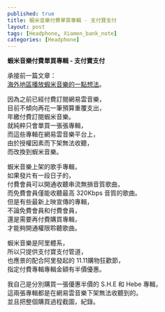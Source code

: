 ```yaml
---
published: true
title: 蝦米音樂付費單買專輯 - 支付寶支付
layout: post
tags: [Headphone, Xiamen_bank_note]
categories: [Headphone]
---
```


**蝦米音樂付費單買專輯 - 支付寶支付**    
    
承接前一篇文章：        
[海外地區播放蝦米音樂的一點想法][1]。   
    
因為之前已經付費訂閱網易雲音樂，    
目前不傾向再花一筆預算重覆支出，    
年繳付費訂閱蝦米音樂。   
就純粹只會單買一張張專輯，   
而這些專輯在網易雲音樂平台上，   
由於授權因素而下架無法收聽，    
而改換到蝦米音樂。   
    
蝦米音樂上架的歌手專輯，    
如果發片有一段日子的，   
付費會員可以開通收聽串流無損音質歌曲，   
而免費會員僅能收聽最高 320Kbps 音質的歌曲。    
但是有些最新上映宣傳的專輯，    
不論免費會員和付費會員，    
還是需要再付費購買專輯，    
才能夠開通權限聆聽歌曲。    
    
蝦米音樂是阿里體系，    
所以只提供支付寶支付管道，   
也應景的配合阿里發起的 11.11購物狂歡節，   
指定付費專輯專輯金額有半價優惠。    
    
我自己是分別購買一張優惠半價的 S.H.E 和 Hebe 專輯，    
這兩張專輯都是在網易雲音樂下架無法收聽到的。    
並且把整個購買過程截圖，紀錄。   

<div id="lightgallery" class="owl-carousel owl-theme">
<a href="https://res.cloudinary.com/shengshampoo/image/upload/s---ZhOf_FM--/v1478769326/Screenshot_2016-11-10-14-04-321-fs8_cfl44u.png" data-sub-html="蝦米音樂 雙11五折專輯優惠活動"><img class="responsively-lazy responsively-lazy-300" src="https://res.cloudinary.com/shengshampoo/image/upload/s--gVyAlbe5--/v1478769326/Screenshot_2016-11-10-14-04-322-fs8_j0wcsl.png" srcset="data:image/gif;base64,R0lGODlhAQABAIAAAP///////yH5BAEKAAEALAAAAAABAAEAAAICTAEAOw==" /></a>
<a href="https://res.cloudinary.com/shengshampoo/image/upload/s--DRgmYaYD--/v1478769326/Screenshot_2016-11-10-14-04-511-fs8_dn8zqq.png" data-sub-html="蝦米音樂 雙11五折專輯優惠活動"><img class="responsively-lazy responsively-lazy-300" src="https://res.cloudinary.com/shengshampoo/image/upload/s--VqEEeIDu--/v1478769326/Screenshot_2016-11-10-14-04-512-fs8_zixogd.png" srcset="data:image/gif;base64,R0lGODlhAQABAIAAAP///////yH5BAEKAAEALAAAAAABAAEAAAICTAEAOw==" /></a>
<a href="https://res.cloudinary.com/shengshampoo/image/upload/s--N6OFHcIe--/v1478769327/Screenshot_2016-11-10-14-05-061-fs8_ulllaw.png" data-sub-html="S.H.E. 數字專輯半價上架"><img class="responsively-lazy responsively-lazy-300" src="https://res.cloudinary.com/shengshampoo/image/upload/s--sI2yJ5rL--/v1478769326/Screenshot_2016-11-10-14-05-062-fs8_zuq1mr.png" srcset="data:image/gif;base64,R0lGODlhAQABAIAAAP///////yH5BAEKAAEALAAAAAABAAEAAAICTAEAOw==" /></a>
<a href="https://res.cloudinary.com/shengshampoo/image/upload/s--4Yv3Z8ih--/v1478769327/Screenshot_2016-11-10-14-05-371-fs8_lee71s.png" data-sub-html="支付寶付費 金額CNY 4"><img class="responsively-lazy responsively-lazy-300" src="https://res.cloudinary.com/shengshampoo/image/upload/s--_0dluVT3--/v1478769327/Screenshot_2016-11-10-14-05-372-fs8_kacy4o.png" srcset="data:image/gif;base64,R0lGODlhAQABAIAAAP///////yH5BAEKAAEALAAAAAABAAEAAAICTAEAOw==" /></a>
</div>

[1]: https://shengshampoo.github.io/headphone/2016/10/16/xiami-music-outside-cn.html
